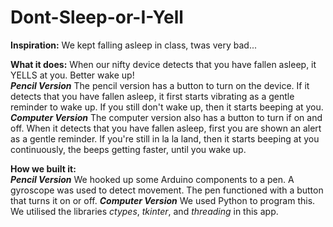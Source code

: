 # Dont-Sleep-or-I-Yell

**Inspiration:**
We kept falling asleep in class, twas very bad...

**What it does:**
When our nifty device detects that you have fallen asleep, it YELLS at you. Better wake up!  
**_Pencil Version_**
The pencil version has a button to turn on the device. If it detects that you have fallen asleep, it first starts vibrating as a gentle reminder to wake up. If you still don't wake up, then it starts beeping at you.  
**_Computer Version_** 
The computer version also has a button to turn if on and off. When it detects that you have fallen asleep, first you are shown an alert as a gentle reminder. If you're still in la la land, then it starts beeping at you continuously, the beeps getting faster, until you wake up.

**How we built it:**  
**_Pencil Version_**
We hooked up some Arduino components to a pen. A gyroscope was used to detect movement. The pen functioned with a button that turns it on or off.
**_Computer Version_** 
We used Python to program this. We utilised the libraries *ctypes*, *tkinter*, and *threading* in this app.
